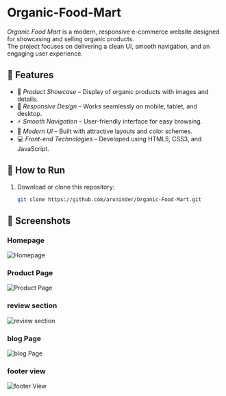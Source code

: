 # Organic-Food-Mart

*Organic Food Mart* is a modern, responsive e-commerce website designed for showcasing and selling organic products.  
The project focuses on delivering a clean UI, smooth navigation, and an engaging user experience.

## 📌 Features
- 🛒 *Product Showcase* – Display of organic products with images and details.
- 📱 *Responsive Design* – Works seamlessly on mobile, tablet, and desktop.
- ⚡ *Smooth Navigation* – User-friendly interface for easy browsing.
- 🎨 *Modern UI* – Built with attractive layouts and color schemes.
- 💻 *Front-end Technologies* – Developed using HTML5, CSS3, and JavaScript.

## 🚀 How to Run
1. Download or clone this repository:
   ```bash
   git clone https://github.com/aruninder/Organic-Food-Mart.git

## 📸 Screenshots

### Homepage
![Homepage](https://github.com/aruninder/Organic-Food-Mart/blob/main/food%20mart%20screenshot/Screenshot%20(34).png?raw=true)

### Product Page
![Product Page](https://github.com/aruninder/Organic-Food-Mart/blob/main/food%20mart%20screenshot/Screenshot%20(38).png?raw=true)

### review section
![review section](https://github.com/aruninder/Organic-Food-Mart/blob/main/food%20mart%20screenshot/Screenshot%20(40).png?raw=true)

### blog Page
![blog Page](https://github.com/aruninder/Organic-Food-Mart/blob/main/food%20mart%20screenshot/Screenshot%20(41).png?raw=true)

### footer view
![footer View](https://github.com/aruninder/Organic-Food-Mart/blob/main/food%20mart%20screenshot/Screenshot%20(42).png?raw=true)
